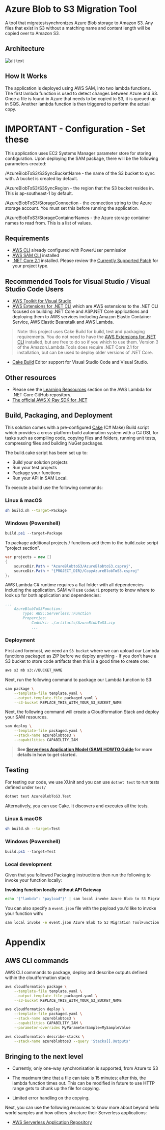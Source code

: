 # Azure Blob to S3 Migration Tool

A tool that migrates/synchronizes Azure Blob storage to Amazon S3. Any files that exist in S3 without a matching name and content length will be copied over to Amazon S3.

## Architecture

![alt text](Diagram.png "Diagram")

## How It Works

The application is deployed using AWS SAM, into two lambda functions. The first lambda function is used to detect changes between Azure and S3. Once a file is found in Azure that needs to be copied to S3, it is queued up in SQS. Another lambda function is then triggered to perform the actual copy.

# IMPORTANT - Configuration - Set these

This application uses EC2 Systems Manager parameter store for storing configuration. Upon deploying the SAM package, there will be the following parameters created:

/AzureBlobToS3/S3SyncBucketName - the name of the S3 bucket to sync with. A bucket is created by default.

/AzureBlobToS3/S3SyncRegion - the region that the S3 bucket resides in. This is ap-southeast-1 by default.

/AzureBlobToS3/StorageConnection - the connection string to the Azure storage account. You must set this before running the application.

/AzureBlobToS3/StorageContainerNames - the Azure storage container names to read from. This is a list of values.

## Requirements

* [AWS CLI](https://aws.amazon.com/cli/) already configured with PowerUser permission
* [AWS SAM CLI](https://github.com/awslabs/aws-sam-local) installed
* [.NET Core 2.1](https://www.microsoft.com/net/download/) installed. Please review the [Currently Supported Patch](https://github.com/aws/aws-lambda-dotnet#version-status) for your project type.


## Recommended Tools for Visual Studio / Visual Studio Code Users

* [AWS Toolkit for Visual Studio](https://aws.amazon.com/visualstudio/)
* [AWS Extensions for .NET CLI](https://github.com/aws/aws-extensions-for-dotnet-cli) which are AWS extensions to the .NET CLI focused on building .NET Core and ASP.NET Core applications and deploying them to AWS services including Amazon Elastic Container Service, AWS Elastic Beanstalk and AWS Lambda.

> Note: this project uses Cake Build for build, test and packaging requirements. You do not need to have the [AWS Extensions for .NET CLI](https://github.com/aws/aws-extensions-for-dotnet-cli) installed, but are free to do so if you which to use them. Version 3 of the Amazon.Lambda.Tools does require .NET Core 2.1 for installation, but can be used to deploy older versions of .NET Core.

* [Cake Build](https://cakebuild.net/docs/editors/) Editor support for Visual Studio Code and Visual Studio.

## Other resources

* Please see the [Learning Reasources](https://github.com/aws/aws-lambda-dotnet#learning-resources) section on the AWS Lambda for .NET Core GitHub repository.
* [The official AWS X-Ray SDK for .NET](https://github.com/aws/aws-xray-sdk-dotnet)

## Build, Packaging, and Deployment
This solution comes with a pre-configured [Cake](https://cakebuild.net/)  (C# Make) Build script which provides a cross-platform build automation system with a C# DSL for tasks such as compiling code, copying files and folders, running unit tests, compressing files and building NuGet packages.

The build.cake script has been set up to:

* Build your solution projects
* Run your test projects
* Package your functions
* Run your API in SAM Local.

To execute a build use the following commands:

### Linux & macOS

```bash
sh build.sh --target=Package
```

### Windows (Powershell)

```powershell
build.ps1 --target=Package
```

To package additional projects / functions add them to the build.cake script "project section".

```csharp
var projects = new []
{
    sourceDir.Path + "AzureBlobtoS3/AzureBlobtoS3.csproj",
    sourceDir.Path + "{PROJECT_DIR}/CopyAzureBlobToS3.csproj"
};
```

AWS Lambda C# runtime requires a flat folder with all dependencies including the application. SAM will use `CodeUri` property to know where to look up for both application and dependencies:

```yaml
...
    AzureBlobToS3Function:
        Type: AWS::Serverless::Function
        Properties:
            CodeUri: ./artifacts/AzureBlobToS3.zip
            ...
```

### Deployment

First and foremost, we need an `S3 bucket` where we can upload our Lambda functions packaged as ZIP before we deploy anything - If you don't have a S3 bucket to store code artifacts then this is a good time to create one:

```bash
aws s3 mb s3://BUCKET_NAME
```

Next, run the following command to package our Lambda function to S3:

```bash
sam package \
    --template-file template.yaml \
    --output-template-file packaged.yaml \
    --s3-bucket REPLACE_THIS_WITH_YOUR_S3_BUCKET_NAME
```

Next, the following command will create a Cloudformation Stack and deploy your SAM resources.

```bash
sam deploy \
    --template-file packaged.yaml \
    --stack-name azureblobtos3 \
    --capabilities CAPABILITY_IAM
```

> **See [Serverless Application Model (SAM) HOWTO Guide](https://github.com/awslabs/serverless-application-model/blob/master/HOWTO.md) for more details in how to get started.**



## Testing

For testing our code, we use XUnit and you can use `dotnet test` to run tests defined under `test/`

```bash
dotnet test AzureBlobToS3.Test
```

Alternatively, you can use Cake. It discovers and executes all the tests.

### Linux & macOS

```bash
sh build.sh --target=Test
```

### Windows (Powershell)

```powershell
build.ps1 --target=Test
```

### Local development

Given that you followed Packaging instructions then run the following to invoke your function locally:


**Invoking function locally without API Gateway**

```bash
echo '{"lambda": "payload"}' | sam local invoke Azure Blob to S3 Migration ToolFunction
```

You can also specify a `event.json` file with the payload you'd like to invoke your function with:

```bash
sam local invoke -e event.json Azure Blob to S3 Migration ToolFunction
```


# Appendix

## AWS CLI commands

AWS CLI commands to package, deploy and describe outputs defined within the cloudformation stack:

```bash
aws cloudformation package \
    --template-file template.yaml \
    --output-template-file packaged.yaml \
    --s3-bucket REPLACE_THIS_WITH_YOUR_S3_BUCKET_NAME

aws cloudformation deploy \
    --template-file packaged.yaml \
    --stack-name azureblobtos3 \
    --capabilities CAPABILITY_IAM \
    --parameter-overrides MyParameterSample=MySampleValue

aws cloudformation describe-stacks \
    --stack-name azureblobtos3 --query 'Stacks[].Outputs'
```

## Bringing to the next level

* Currently, only one-way synchronisation is supported, from Azure to S3

* The maximum time that a file can take is 15 minutes; after this, the lambda function times out. This can be modified in future to use HTTP range gets to chunk up the file for copying.

* Limited error handling on the copying.

Next, you can use the following resources to know more about beyond hello world samples and how others structure their Serverless applications:

* [AWS Serverless Application Repository](https://aws.amazon.com/serverless/serverlessrepo/)